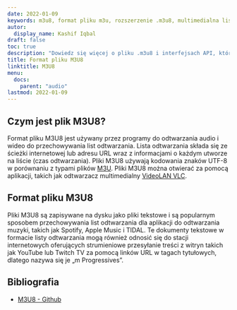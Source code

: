 ```yaml
---
date: 2022-01-09
keywords: m3u8, format pliku m3u, rozszerzenie .m3u8, multimedialna lista odtwarzania m3u8, format listy odtwarzania m3u8
autor:
  display_name: Kashif Iqbal
draft: false
toc: true
description: "Dowiedz się więcej o pliku .m3u8 i interfejsach API, które mogą tworzyć i otwierać pliki M3U8."
title: Format pliku M3U8
linktitle: M3U8
menu:
  docs:
    parent: "audio"
lastmod: 2022-01-09
---
```


## Czym jest plik M3U8?

Format pliku M3U8 jest używany przez programy do odtwarzania audio i wideo do przechowywania list odtwarzania. Lista odtwarzania składa się ze ścieżki internetowej lub adresu URL wraz z informacjami o każdym utworze na liście (czas odtwarzania). Pliki M3U8 używają kodowania znaków UTF-8 w porównaniu z typami plików [M3U](/pl/audio/m3u/). Pliki M3U8 można otwierać za pomocą aplikacji, takich jak odtwarzacz multimedialny [VideoLAN VLC](https://www.videolan.org/vlc/features.html).

## Format pliku M3U8

Pliki M3U8 są zapisywane na dysku jako pliki tekstowe i są popularnym sposobem przechowywania list odtwarzania dla aplikacji do odtwarzania muzyki, takich jak Spotify, Apple Music i TIDAL. Te dokumenty tekstowe w formacie listy odtwarzania mogą również odnosić się do stacji internetowych oferujących strumieniowe przesyłanie treści z witryn takich jak YouTube lub Twitch TV za pomocą linków URL w tagach tytułowych, dlatego nazywa się je „m Progressives”.

## Bibliografia ##

- [M3U8 - Github](https://gist.github.com/primaryobjects/7423d7982656a31e72542f60d30f9d30)


